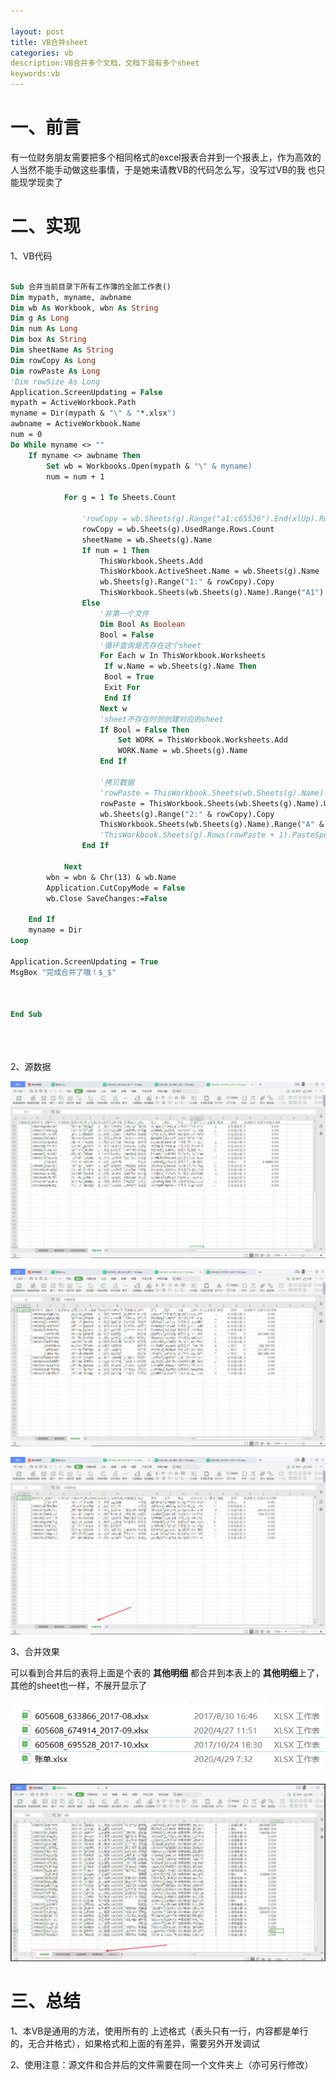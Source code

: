 ```yaml
---

layout: post
title: VB合并sheet
categories: vb
description:VB合并多个文档，文档下具有多个sheet
keywords:vb
---
```






# 一、前言

有一位财务朋友需要把多个相同格式的excel报表合并到一个报表上，作为高效的人当然不能手动做这些事情，于是她来请教VB的代码怎么写，没写过VB的我 也只能现学现卖了



# 二、实现

1、VB代码

```vb

Sub 合并当前目录下所有工作簿的全部工作表()
Dim mypath, myname, awbname
Dim wb As Workbook, wbn As String
Dim g As Long
Dim num As Long
Dim box As String
Dim sheetName As String
Dim rowCopy As Long
Dim rowPaste As Long
'Dim rowSize As Long
Application.ScreenUpdating = False
mypath = ActiveWorkbook.Path
myname = Dir(mypath & "\" & "*.xlsx")
awbname = ActiveWorkbook.Name
num = 0
Do While myname <> ""
    If myname <> awbname Then
        Set wb = Workbooks.Open(mypath & "\" & myname)
        num = num + 1
        
            For g = 1 To Sheets.Count
                
                'rowCopy = wb.Sheets(g).Range("a1:c65536").End(xlUp).Row
                rowCopy = wb.Sheets(g).UsedRange.Rows.Count
                sheetName = wb.Sheets(g).Name
                If num = 1 Then
                    ThisWorkbook.Sheets.Add
                    ThisWorkbook.ActiveSheet.Name = wb.Sheets(g).Name
                    wb.Sheets(g).Range("1:" & rowCopy).Copy
                    ThisWorkbook.Sheets(wb.Sheets(g).Name).Range("A1").PasteSpecial
                Else
                    '非第一个文件
                    Dim Bool As Boolean
                    Bool = False
                    '循环查询是否存在这个sheet
                    For Each w In ThisWorkbook.Worksheets
                     If w.Name = wb.Sheets(g).Name Then
                     Bool = True
                     Exit For
                     End If
                    Next w
                    'sheet不存在时则创建对应的sheet
                    If Bool = False Then
                        Set WORK = ThisWorkbook.Worksheets.Add
                        WORK.Name = wb.Sheets(g).Name
                    End If
                    
                    '拷贝数据
                    'rowPaste = ThisWorkbook.Sheets(wb.Sheets(g).Name).Range("a65536").End(xlUp).Row
                    rowPaste = ThisWorkbook.Sheets(wb.Sheets(g).Name).UsedRange.Rows.Count
                    wb.Sheets(g).Range("2:" & rowCopy).Copy
                    ThisWorkbook.Sheets(wb.Sheets(g).Name).Range("A" & rowPaste + 1).PasteSpecial
                    'ThisWorkbook.Sheets(g).Rows(rowPaste + 1).PasteSpecial
                End If
                
            Next
        wbn = wbn & Chr(13) & wb.Name
        Application.CutCopyMode = False
        wb.Close SaveChanges:=False
    
    End If
    myname = Dir
Loop

Application.ScreenUpdating = True
MsgBox "完成合并了哦！$_$"



End Sub





```



2、源数据

![image-20200913121716594](https://raw.githubusercontent.com/BrianCZY/BrianCZY.github.io/master/images/blog/vb/image-20200913121716594.png)

![image-20200913121611151](https://raw.githubusercontent.com/BrianCZY/BrianCZY.github.io/master/images/blog/vb/image-20200913121611151.png)



![image-20200913121529887](https://raw.githubusercontent.com/BrianCZY/BrianCZY.github.io/master/images/blog/vb/image-20200913121529887.png)



3、合并效果

可以看到合并后的表将上面是个表的 **其他明细** 都合并到本表上的 **其他明细**上了，其他的sheet也一样，不展开显示了

![image-20200913122409711](https://raw.githubusercontent.com/BrianCZY/BrianCZY.github.io/master/images/blog/vb/image-20200913122409711.png)

![image-20200913121342837](https://raw.githubusercontent.com/BrianCZY/BrianCZY.github.io/master/images/blog/vb/image-20200913121342837.png)



# 三、总结



1、本VB是通用的方法，使用所有的 上述格式（表头只有一行，内容都是单行的，无合并格式），如果格式和上面的有差异，需要另外开发调试

2、使用注意：源文件和合并后的文件需要在同一个文件夹上（亦可另行修改）







